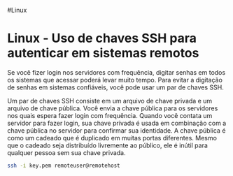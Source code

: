 #Linux 
# Linux - Uso de chaves SSH para autenticar em sistemas remotos

Se você fizer login nos servidores com frequência, digitar senhas em todos os sistemas que acessar poderá levar muito tempo. Para evitar a digitação de senhas em sistemas confiáveis, você pode usar um par de chaves SSH.

Um par de chaves SSH consiste em um arquivo de chave privada e um arquivo de chave pública. Você envia a chave pública para os servidores nos quais espera fazer login com frequência. Quando você contata um servidor para fazer login, sua chave privada é usada em combinação com a chave pública no servidor para confirmar sua identidade. A chave pública é como um cadeado que é duplicado em muitas portas diferentes. Mesmo que o cadeado seja distribuído livremente ao público, ele é inútil para qualquer pessoa sem sua chave privada.

```bash
ssh -i key.pem remoteuser@remotehost
```











